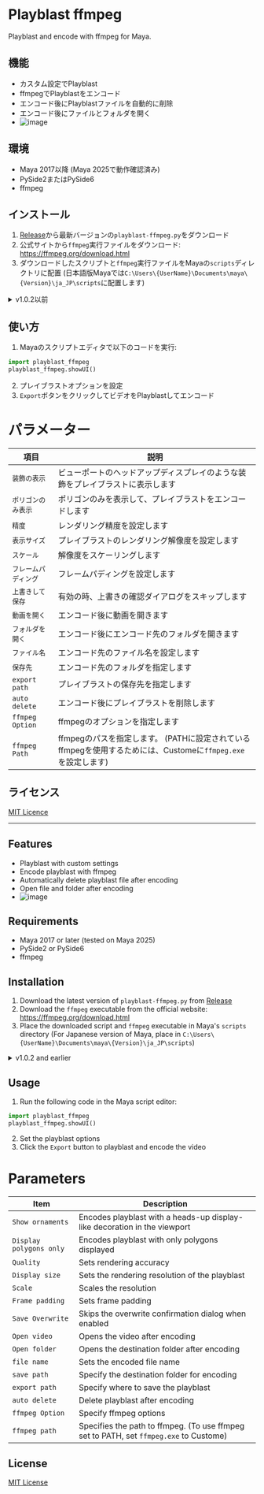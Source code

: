 # Playblast ffmpeg
Playblast and encode with ffmpeg for Maya.

## 機能
- カスタム設定でPlayblast
- ffmpegでPlayblastをエンコード
- エンコード後にPlayblastファイルを自動的に削除
- エンコード後にファイルとフォルダを開く
- ![image](https://github.com/user-attachments/assets/6e5ce7e5-ab40-4be3-a417-6f91c76a20a7)


## 環境
- Maya 2017以降 (Maya 2025で動作確認済み)
- PySide2またはPySide6
- ffmpeg

## インストール
1. [Release](https://github.com/Dolphiiiin/playblast-ffmpeg/releases)から最新バージョンの`playblast-ffmpeg.py`をダウンロード
2. 公式サイトから`ffmpeg`実行ファイルをダウンロード: https://ffmpeg.org/download.html
3. ダウンロードしたスクリプトと`ffmpeg`実行ファイルをMayaの`scripts`ディレクトリに配置
(日本語版Mayaでは`C:\Users\{UserName}\Documents\maya\{Version}\ja_JP\scripts`に配置します)
<details><summary>v1.0.2以前</summary>
1. `playblast-ffmpeg.py`と`playblast-ffmpeg.ui`ファイルをダウンロード
2. 公式サイトから`ffmpeg`実行ファイルをダウンロード: https://ffmpeg.org/download.html
3. ダウンロードしたスクリプトと`ffmpeg`実行ファイルをMayaの`scripts`ディレクトリに配置
(日本語版Mayaでは`C:\Users\{UserName}\Documents\maya\{Version}\ja_JP\scripts`に配置します)
</details>

## 使い方
1. Mayaのスクリプトエディタで以下のコードを実行:
```python
import playblast_ffmpeg
playblast_ffmpeg.showUI()
```
2. プレイブラストオプションを設定
3. `Export`ボタンをクリックしてビデオをPlayblastしてエンコード

# パラメーター
| 項目 | 説明 |
| --- | --- |
| `装飾の表示` | ビューポートのヘッドアップディスプレイのような装飾をプレイブラストに表示します |
| `ポリゴンのみ表示` | ポリゴンのみを表示して、プレイブラストをエンコードします |
| `精度` | レンダリング精度を設定します |
| `表示サイズ` | プレイブラストのレンダリング解像度を設定します |
| `スケール` | 解像度をスケーリングします |
| `フレームパディング` | フレームパディングを設定します |
| `上書きして保存` | 有効の時、上書きの確認ダイアログをスキップします |
| `動画を開く` | エンコード後に動画を開きます |
| `フォルダを開く` | エンコード後にエンコード先のフォルダを開きます |
| `ファイル名` | エンコード先のファイル名を設定します |
| `保存先` | エンコード先のフォルダを指定します |
| `export path` | プレイブラストの保存先を指定します |
| `auto delete` | エンコード後にプレイブラストを削除します |
| `ffmpeg Option` | ffmpegのオプションを指定します |
| `ffmpeg Path` | ffmpegのパスを指定します。 (PATHに設定されているffmpegを使用するためには、Customeに`ffmpeg.exe`を設定します) |

## ライセンス
[MIT Licence](LICENCE.md)

---

## Features
- Playblast with custom settings
- Encode playblast with ffmpeg
- Automatically delete playblast file after encoding
- Open file and folder after encoding
- ![image](https://github.com/user-attachments/assets/21b68134-a018-4754-a44c-4ea1b4bf1dc1)


## Requirements
- Maya 2017 or later (tested on Maya 2025)
- PySide2 or PySide6
- ffmpeg

## Installation
1. Download the latest version of `playblast-ffmpeg.py` from [Release](https://github.com/Dolphiiiin/playblast-ffmpeg/releases)
2. Download the `ffmpeg` executable from the official website: https://ffmpeg.org/download.html
3. Place the downloaded script and `ffmpeg` executable in Maya's `scripts` directory
(For Japanese version of Maya, place in `C:\Users\{UserName}\Documents\maya\{Version}\ja_JP\scripts`)
<details><summary>v1.0.2 and earlier</summary>
1. Download the `playblast-ffmpeg.py` and `playblast-ffmpeg.ui` files
2. Download the `ffmpeg` executable from the official website: https://ffmpeg.org/download.html
3. Place the downloaded script and `ffmpeg` executable file in Maya's `scripts` directory

(For the Japanese version of Maya, place it in `C:\Users\{UserName}\Documents\maya\{Version}\ja_JP\scripts`)

</details>

## Usage
1. Run the following code in the Maya script editor:
```python
import playblast_ffmpeg
playblast_ffmpeg.showUI()
```
2. Set the playblast options
3. Click the `Export` button to playblast and encode the video

# Parameters
| Item | Description |
| --- | --- |
| `Show ornaments` | Encodes playblast with a heads-up display-like decoration in the viewport |
| `Display polygons only` | Encodes playblast with only polygons displayed |
| `Quality` | Sets rendering accuracy |
| `Display size` | Sets the rendering resolution of the playblast |
| `Scale` | Scales the resolution |
| `Frame padding` | Sets frame padding |
| `Save Overwrite` | Skips the overwrite confirmation dialog when enabled |
| `Open video` | Opens the video after encoding |
| `Open folder` | Opens the destination folder after encoding |
| `file name` | Sets the encoded file name |
| `save path` | Specify the destination folder for encoding |
| `export path` | Specify where to save the playblast |
| `auto delete` | Delete playblast after encoding |
| `ffmpeg Option` | Specify ffmpeg options |
| `ffmpeg path` | Specifies the path to ffmpeg. (To use ffmpeg set to PATH, set `ffmpeg.exe` to Custome) |

## License
[MIT License](LICENCE.md)
